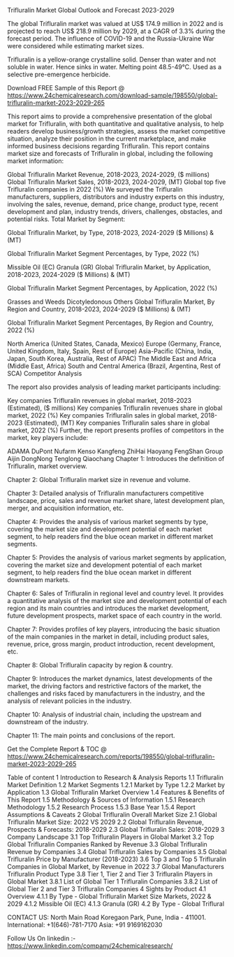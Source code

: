 Trifluralin Market Global Outlook and Forecast 2023-2029

The global Trifluralin market was valued at US$ 174.9 million in 2022 and is projected to reach US$ 218.9 million by 2029, at a CAGR of 3.3% during the forecast period. The influence of COVID-19 and the Russia-Ukraine War were considered while estimating market sizes.

Trifluralin is a yellow-orange crystalline solid. Denser than water and not soluble in water. Hence sinks in water. Melting point 48.5-49°C. Used as a selective pre-emergence herbicide.

Download FREE Sample of this Report @ https://www.24chemicalresearch.com/download-sample/198550/global-trifluralin-market-2023-2029-265

This report aims to provide a comprehensive presentation of the global market for Trifluralin, with both quantitative and qualitative analysis, to help readers develop business/growth strategies, assess the market competitive situation, analyze their position in the current marketplace, and make informed business decisions regarding Trifluralin. This report contains market size and forecasts of Trifluralin in global, including the following market information:

Global Trifluralin Market Revenue, 2018-2023, 2024-2029, ($ millions)
Global Trifluralin Market Sales, 2018-2023, 2024-2029, (MT)
Global top five Trifluralin companies in 2022 (%)
We surveyed the Trifluralin manufacturers, suppliers, distributors and industry experts on this industry, involving the sales, revenue, demand, price change, product type, recent development and plan, industry trends, drivers, challenges, obstacles, and potential risks. Total Market by Segment:

Global Trifluralin Market, by Type, 2018-2023, 2024-2029 ($ Millions) & (MT)

Global Trifluralin Market Segment Percentages, by Type, 2022 (%)

Missible Oil (EC)
Granula (GR)
Global Trifluralin Market, by Application, 2018-2023, 2024-2029 ($ Millions) & (MT)

Global Trifluralin Market Segment Percentages, by Application, 2022 (%)

Grasses and Weeds
Dicotyledonous
Others
Global Trifluralin Market, By Region and Country, 2018-2023, 2024-2029 ($ Millions) & (MT)

Global Trifluralin Market Segment Percentages, By Region and Country, 2022 (%)

North America (United States, Canada, Mexico)
Europe (Germany, France, United Kingdom, Italy, Spain, Rest of Europe)
Asia-Pacific (China, India, Japan, South Korea, Australia, Rest of APAC)
The Middle East and Africa (Middle East, Africa)
South and Central America (Brazil, Argentina, Rest of SCA)
Competitor Analysis

The report also provides analysis of leading market participants including:

Key companies Trifluralin revenues in global market, 2018-2023 (Estimated), ($ millions)
Key companies Trifluralin revenues share in global market, 2022 (%)
Key companies Trifluralin sales in global market, 2018-2023 (Estimated), (MT)
Key companies Trifluralin sales share in global market, 2022 (%)
Further, the report presents profiles of competitors in the market, key players include:

ADAMA
DuPont
Nufarm
Kenso
Kangfeng
ZhiHai
Haoyang
FengShan Group
Aijin
DongNong
Tenglong
Qiaochang
Chapter 1: Introduces the definition of Trifluralin, market overview.

Chapter 2: Global Trifluralin market size in revenue and volume.

Chapter 3: Detailed analysis of Trifluralin manufacturers competitive landscape, price, sales and revenue market share, latest development plan, merger, and acquisition information, etc.

Chapter 4: Provides the analysis of various market segments by type, covering the market size and development potential of each market segment, to help readers find the blue ocean market in different market segments.

Chapter 5: Provides the analysis of various market segments by application, covering the market size and development potential of each market segment, to help readers find the blue ocean market in different downstream markets.

Chapter 6: Sales of Trifluralin in regional level and country level. It provides a quantitative analysis of the market size and development potential of each region and its main countries and introduces the market development, future development prospects, market space of each country in the world.

Chapter 7: Provides profiles of key players, introducing the basic situation of the main companies in the market in detail, including product sales, revenue, price, gross margin, product introduction, recent development, etc.

Chapter 8: Global Trifluralin capacity by region & country.

Chapter 9: Introduces the market dynamics, latest developments of the market, the driving factors and restrictive factors of the market, the challenges and risks faced by manufacturers in the industry, and the analysis of relevant policies in the industry.

Chapter 10: Analysis of industrial chain, including the upstream and downstream of the industry.

Chapter 11: The main points and conclusions of the report.

Get the Complete Report & TOC @ https://www.24chemicalresearch.com/reports/198550/global-trifluralin-market-2023-2029-265

Table of content
1 Introduction to Research & Analysis Reports
1.1 Trifluralin Market Definition
1.2 Market Segments
1.2.1 Market by Type
1.2.2 Market by Application
1.3 Global Trifluralin Market Overview
1.4 Features & Benefits of This Report
1.5 Methodology & Sources of Information
1.5.1 Research Methodology
1.5.2 Research Process
1.5.3 Base Year
1.5.4 Report Assumptions & Caveats
2 Global Trifluralin Overall Market Size
2.1 Global Trifluralin Market Size: 2022 VS 2029
2.2 Global Trifluralin Revenue, Prospects & Forecasts: 2018-2029
2.3 Global Trifluralin Sales: 2018-2029
3 Company Landscape
3.1 Top Trifluralin Players in Global Market
3.2 Top Global Trifluralin Companies Ranked by Revenue
3.3 Global Trifluralin Revenue by Companies
3.4 Global Trifluralin Sales by Companies
3.5 Global Trifluralin Price by Manufacturer (2018-2023)
3.6 Top 3 and Top 5 Trifluralin Companies in Global Market, by Revenue in 2022
3.7 Global Manufacturers Trifluralin Product Type
3.8 Tier 1, Tier 2 and Tier 3 Trifluralin Players in Global Market
3.8.1 List of Global Tier 1 Trifluralin Companies
3.8.2 List of Global Tier 2 and Tier 3 Trifluralin Companies
4 Sights by Product
4.1 Overview
4.1.1 By Type - Global Trifluralin Market Size Markets, 2022 & 2029
4.1.2 Missible Oil (EC)
4.1.3 Granula (GR)
4.2 By Type - Global Triflural

CONTACT US:
North Main Road Koregaon Park, Pune, India - 411001.
International: +1(646)-781-7170
Asia: +91 9169162030

Follow Us On linkedin :- https://www.linkedin.com/company/24chemicalresearch/
